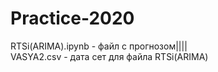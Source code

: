 # Practice-2020
RTSi(ARIMA).ipynb - файл с прогнозом||||  
VASYA2.csv - дата сет для файла RTSi(ARIMA)
